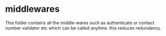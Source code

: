 # middlewares
This folder contains all the middle-wares such as authenticate or contact number validator etc
which can be called anytime. this reduces redundancy.